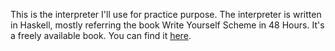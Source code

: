 This is the interpreter I'll use for practice purpose. The interpreter is written
in Haskell, mostly referring the book Write Yourself Scheme in 48 Hours. It's a
freely available book. You can find it 
[here](http://en.wikibooks.org/wiki/Write_Yourself_a_Scheme_in_48_Hours).
